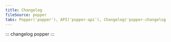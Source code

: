 ```yaml
---
title: Changelog
fileSource: popper
tabs: Popper('popper'), API('popper-api'), Changelog('popper-changelog')
---
```


::: changelog popper :::

